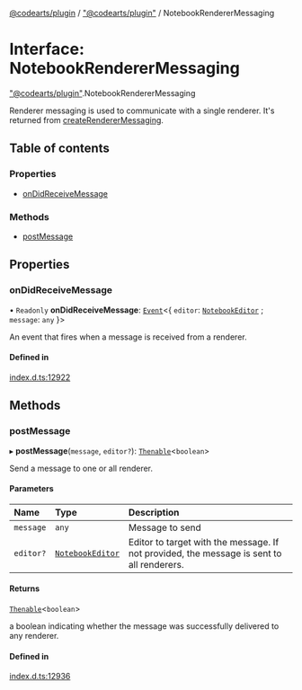 [@codearts/plugin](../README.md) / ["@codearts/plugin"](../modules/_codearts_plugin_.md) / NotebookRendererMessaging

# Interface: NotebookRendererMessaging

["@codearts/plugin"](../modules/_codearts_plugin_.md).NotebookRendererMessaging

Renderer messaging is used to communicate with a single renderer. It's returned from [createRendererMessaging](../modules/codearts_plugin_.notebooks.md#createrenderermessaging).

## Table of contents

### Properties

- [onDidReceiveMessage](codearts_plugin_.NotebookRendererMessaging.md#ondidreceivemessage)

### Methods

- [postMessage](codearts_plugin_.NotebookRendererMessaging.md#postmessage)

## Properties

### onDidReceiveMessage

• `Readonly` **onDidReceiveMessage**: [`Event`](codearts_plugin_.Event.md)<{ `editor`: [`NotebookEditor`](codearts_plugin_.NotebookEditor.md) ; `message`: `any`  }\>

An event that fires when a message is received from a renderer.

#### Defined in

[index.d.ts:12922](https://github.com/huaweicloud/cloudide-plugin-api/blob/a055dd0/index.d.ts#L12922)

## Methods

### postMessage

▸ **postMessage**(`message`, `editor?`): [`Thenable`](Thenable.md)<`boolean`\>

Send a message to one or all renderer.

#### Parameters

| Name | Type | Description |
| :------ | :------ | :------ |
| `message` | `any` | Message to send |
| `editor?` | [`NotebookEditor`](codearts_plugin_.NotebookEditor.md) | Editor to target with the message. If not provided, the message is sent to all renderers. |

#### Returns

[`Thenable`](Thenable.md)<`boolean`\>

a boolean indicating whether the message was successfully
delivered to any renderer.

#### Defined in

[index.d.ts:12936](https://github.com/huaweicloud/cloudide-plugin-api/blob/a055dd0/index.d.ts#L12936)
